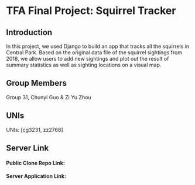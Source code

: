 # TFA Final Project: Squirrel Tracker

## Introduction

In this project, we used Django to build an app that tracks all the squirrels in Central Park. Based on the original data file of the squirrel sightings from 2018, we allow users to add new sightings and plot out the result of summary statistics as well as sighting locations on a visual map.

## Group Members

Group 31, Chunyi Guo & Zi Yu Zhou

## UNIs

UNIs: [cg3231, zz2768]

## Server Link

#### Public Clone Repo Link: 
#### Server Application Link: 
